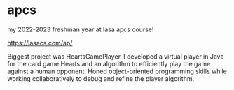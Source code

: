 # apcs
my 2022-2023 freshman year at lasa apcs course!

https://lasacs.com/ap/

Biggest project was HeartsGamePlayer. I developed a virtual player in Java for the card game Hearts and an algorithm to efficiently play the game against a human opponent. Honed object-oriented programming skills while working collaboratively to debug and refine the player algorithm.
